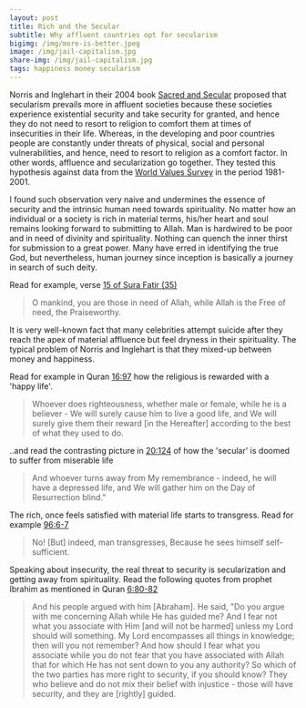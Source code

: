 ```yaml
---
layout: post
title: Rich and the Secular
subtitle: Why affluent countries opt for secularism
bigimg: /img/more-is-better.jpeg
image: /img/jail-capitalism.jpg
share-img: /img/jail-capitalism.jpg
tags: happiness money secularism
---
```

Norris and Inglehart in their 2004 book [Sacred and Secular](https://www.amazon.com/Sacred-Secular-Religion-Worldwide-Cambridge/dp/1107648378) proposed that secularism prevails more in affluent societies because these societies experience existential security and take security for granted, and hence they do not need to resort to religion to comfort them at times of insecurities in their life. Whereas, in the developing and poor countries people are constantly under threats of physical, social and personal vulnerabilities, and hence, need to resort to religion as a comfort factor. In other words, affluence and secularization go together. They tested this hypothesis against data from the [World Values Survey](http://www.worldvaluessurvey.org/wvs.jsp) in the period 1981-2001. 

I found such observation very naive and undermines the essence of security and the intrinsic human need towards spirituality. No matter how an individual or a society is rich in material terms, his/her heart and soul remains looking forward to submitting to Allah. Man is hardwired to be poor and in need of divinity and spirituality. Nothing can quench the inner thirst for submission to a great power. Many have erred in identifying the true God, but nevertheless, human journey since inception is basically a journey in search of such deity. 

Read for example, verse [15 of Sura Fatir (35)](https://quran.com/35/15)

>O mankind, you are those in need of Allah, while Allah is the Free of need, the Praiseworthy.

It is very well-known fact that many celebrities attempt suicide after they reach the apex of material affluence but feel dryness in their spirituality. The typical problem of Norris and Inglehart is that they mixed-up between money and happiness. 

Read for example in Quran [16:97](https://quran.com/16/97) how the religious is rewarded with a 'happy life'.

>Whoever does righteousness, whether male or female, while he is a believer - We will surely cause him to live a good life, and We will surely give them their reward [in the Hereafter] according to the best of what they used to do.

..and read the contrasting picture in [20:124](https://quran.com/20/124) of how the 'secular' is doomed to suffer from miserable life

>And whoever turns away from My remembrance - indeed, he will have a depressed life, and We will gather him on the Day of Resurrection blind."

The rich, once feels satisfied with material life starts to transgress. Read for example [96:6-7](https://quran.com/96)

>No! [But] indeed, man transgresses, Because he sees himself self-sufficient.

Speaking about insecurity, the real threat to security is secularization and getting away from spirituality. Read the following quotes from prophet Ibrahim as mentioned in Quran [6:80-82](https://quran.com/6/80-82)


>And his people argued with him [Abraham]. He said, "Do you argue with me concerning Allah while He has guided me? And I fear not what you associate with Him [and will not be harmed] unless my Lord should will something. My Lord encompasses all things in knowledge; then will you not remember?
And how should I fear what you associate while you do not fear that you have associated with Allah that for which He has not sent down to you any authority? So which of the two parties has more right to security, if you should know?
They who believe and do not mix their belief with injustice - those will have security, and they are [rightly] guided.
